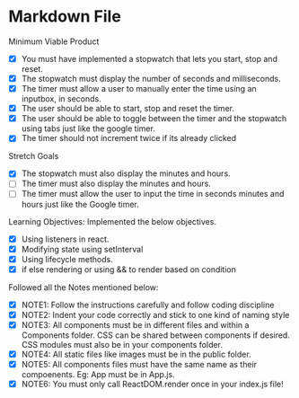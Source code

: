 # Markdown File

Minimum Viable Product

- [x] You must have implemented a stopwatch that lets you start, stop and reset.
- [x] The stopwatch must display the number of seconds and milliseconds.
- [x] The timer must allow a user to manually enter the time using an inputbox, in seconds.
- [x] The user should be able to start, stop and reset the timer.
- [x] The user should be able to toggle between the timer and the stopwatch using tabs just like the google timer.
- [x] The timer should not increment twice if its already clicked

Stretch Goals

- [x] The stopwatch must also display the minutes and hours.
- [ ] The timer must also display the minutes and hours.
- [ ] The timer must allow the user to input the time in seconds minutes and hours just like the Google timer.

Learning Objectives: Implemented the below objectives.

- [x] Using listeners in react.
- [x] Modifying state using setInterval
- [x] Using lifecycle methods.
- [x] if else rendering or using && to render based on condition

Followed all the Notes mentioned below:

- [x] NOTE1: Follow the instructions carefully and follow coding discipline
- [x] NOTE2: Indent your code correctly and stick to one kind of naming style
- [x] NOTE3: All components must be in different files and within a Components folder. CSS can be shared between components if desired. CSS modules must also be in your components folder.
- [x] NOTE4: All static files like images must be in the public folder.
- [x] NOTE5: All components files must have the same name as their compoenents. Eg: App must be in App.js.
- [x] NOTE6: You must only call ReactDOM.render once in your index.js file!
